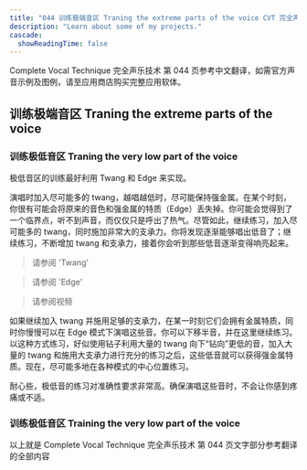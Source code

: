 ```yaml
---
title: "044 训练极端音区 Traning the extreme parts of the voice CVT 完全声乐技术中文翻译"
description: "Learn about some of my projects."
cascade:
  showReadingTime: false
---
```


Complete Vocal Technique 完全声乐技术 第 044 页参考中文翻译，如需官方声音示例及图例，请至应用商店购买完整应用软体。

## 训练极端音区 Traning the extreme parts of the voice

### 训练极低音区 Traning the very low part of the voice

极低音区的训练最好利用 Twang 和 Edge 来实现。

演唱时加入尽可能多的 twang，越唱越低时，尽可能保持强金属。在某个时刻，你很有可能会将原来的音色和强金属的特质（Edge）丢失掉。你可能会觉得到了一个临界点，听不到声音，而仅仅只是呼出了热气。尽管如此，继续练习，加入尽可能多的 twang，同时施加非常大的支承力。你将发现逐渐能够唱出低音了；继续练习，不断增加 twang 和支承力，接着你会听到那些低音逐渐变得响亮起来。

> 请参阅 'Twang'

> 请参阅 'Edge'

> 请参阅视频

如果继续加入 twang 并施用足够的支承力，在某一时刻它们会拥有金属特质，同时你慢慢可以在 Edge 模式下演唱这些音。你可以下移半音，并在这里继续练习。以这种方式练习，好似使用钻子利用大量的 twang 向下“钻向”更低的音，加入大量的 twang 和施用大支承力进行充分的练习之后，这些低音就可以获得强金属特质。现在，尽可能多地在各种模式的中心位置练习。

耐心些，极低音的练习对准确性要求非常高。确保演唱这些音时，不会让你感到疼痛或不适。

### 训练极低音区 Training the very low part of the voice

以上就是 Complete Vocal Technique 完全声乐技术 第 044 页文字部分参考翻译的全部内容
